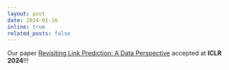 ```yaml
---
layout: post
date: 2024-01-16
inline: true
related_posts: false
---
```


Our paper [Revisiting Link Prediction: A Data Perspective](https://arxiv.org/abs/2310.00793) accepted at **ICLR 2024**!!!

